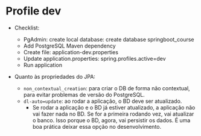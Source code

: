 # Profile dev

- Checklist:

  - PgAdmin: create local database: create database springboot_course
  - Add PostgreSQL Maven dependency
  - Create file: application-dev.properties
  - Update application.properties: spring.profiles.active=dev
  - Run application

- Quanto às propriedades do JPA:
  - `non_contextual_creation`: para criar o DB de forma não contextual, para evitar problemas de versão do PostgreSQL.
  - `dl-auto=update`: ao rodar a aplicação, o BD deve ser atualizado.
    - Se rodar a aplicação e o BD já estiver atualizado, a aplicação não vai fazer nada no BD. Se for a primeira rodando vez, vai atualizar o banco. Isso porque o BD, agora, vai persistir os dados. É uma boa prática deixar essa opção no desenvolvimento.
